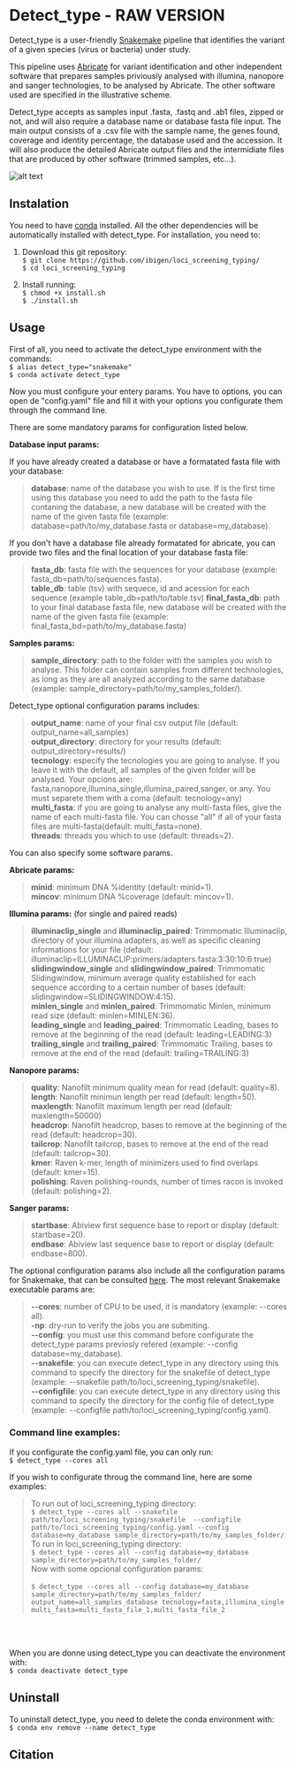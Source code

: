 # Detect_type - RAW VERSION


Detect_type is a user-friendly [Snakemake](https://snakemake.readthedocs.io/en/stable/index.html) pipeline that identifies the variant of a given species (virus or bacteria) under study.

This pipeline uses [Abricate](https://github.com/tseemann/abricate) for variant identification and other independent software that prepares samples priviously analysed with illumina, nanopore and sanger technologies, to be analysed by Abricate.
The other software used are specified in the illustrative scheme.

Detect_type accepts as samples input .fasta, .fastq and .ab1 files, zipped or not, and will also require a database name or database fasta file input. 
The main output consists of a .csv file with the sample name, the genes found, coverage and identity percentage, the database used and the accession.
It will also produce the detailed Abricate output files and the intermidiate files that are produced by other software (trimmed samples, etc...).


![alt text](https://github.com/ibigen/loci_screening_typing/blob/main/detect_type_work_flow.png)


## Instalation
You need to have  [conda](https://docs.conda.io/projects/conda/en/latest/user-guide/install/index.html) installed.
All the other dependencies will be automatically installed with detect_type.
For installation, you need to:


1. Download this git repository:<br>
`$ git clone https://github.com/ibigen/loci_screening_typing/`<br>
`$ cd loci_screening_typing`

2. Install running:<br>
`$ chmod +x install.sh`<br>
`$ ./install.sh`<br>


## Usage

First of all, you need to activate the detect_type environment with the commands:<br>
`$ alias detect_type="snakemake"`<br>
`$ conda activate detect_type`<br>

Now you must configure your entery params. You have to options, you can open de "config.yaml" file and fill it with your options you configurate them through the command line.<br>

There are some mandatory params for configuration listed below. <br>

**Database input params:** <br>

If you have already created a database or have a formatated fasta file with your database:<br>
> **database**: name of the database you wish to use. If is the first time using this database you need to add the path to the fasta file contaning the database, a new database will be created with the name of the given fasta file (example: database=path/to/my_database.fasta or database=my_database).<br>

If you don't have a database file already formatated for abricate, you can provide two files and the final location of your database fasta file:<br>
> **fasta_db**: fasta file with the sequences for your database (example: fasta_db=path/to/sequences.fasta).<br>
> **table_db**:  table (tsv) with sequece, id and acession for each sequence (example table_db=path/to/table.tsv)
> **final_fasta_db**: path to your final database fasta file, new database will be created with the name of the given fasta file (example: final_fasta_bd=path/to/my_database.fasta) <br>


**Samples params:** <br>

> **sample_directory**: path to the folder with the samples you wish to analyse. This folder can contain samples from different technologies, as long as they are all analyzed according to the same database (example: sample_directory=path/to/my_samples_folder/).<br>

Detect_type optional configuration params includes: <br>

> **output_name**: name of your final csv output file (default: output_name=all_samples)<br>
> **output_directory**: directory for your results (default: output_directory=results/)<br>
> **tecnology**: especify the tecnologies you are going to analyse. If you leave it with the default, all samples of the given folder will be analysed. Your opcions are: fasta,nanopore,illumina_single,illumina_paired,sanger, or any. You must separete them with a coma (default: tecnology=any)<br>
> **multi_fasta**: if you are going to analyse any multi-fasta files, give the name of each multi-fasta file. You can chosse "all" if all of your fasta files are multi-fasta(default: multi_fasta=none).<br>
> **threads**: threads you which to use (default: threads=2).<br>

You can also specify some software params.<br>

**Abricate params:**<br>

> **minid**: minimum DNA %identity (default: minid=1).<br>
> **mincov**: minimum DNA %coverage (default: mincov=1).<br>

**Illumina params:** (for single and paired reads)<br>
> **illuminaclip_single** and **illuminaclip_paired**: Trimmomatic Illuminaclip, directory of your illumina adapters, as well as specific cleaning informations for your file (default: illuminaclip=ILLUMINACLIP:primers/adapters.fasta:3:30:10:6:true)<br>
> **slidingwindow_single** and **slidingwindow_paired**: Trimmomatic Slidingwindow, minimum average quality established for each sequence according to a certain number of bases (default: slidingwindow=SLIDINGWINDOW:4:15).<br>
> **minlen_single** and **minlen_paired**: Trimmomatic Minlen, minimum read size (default: minlen=MINLEN:36).<br>
> **leading_single** and **leading_paired**: Trimmomatic Leading, bases to remove at the beginning of the read (default: leading=LEADING:3)<br>
> **trailing_single** and **trailing_paired**: Trimmomatic Trailing, bases to remove at the end of the read (default: trailing=TRAILING:3)<br>

**Nanopore params:**<br>
> **quality**: Nanofilt minimum quality mean for read (default: quality=8).<br>
> **length**: Nanofilt minimun length per read (default: length=50).<br>
> **maxlength**: Nanofilt maximum length per read (default: maxlength=50000)<br>
> **headcrop**: Nanofilt headcrop, bases to remove at the beginning of the read (default: headcrop=30).<br>
> **tailcrop**: Nanofilt tailcrop, bases to remove at the end of the read (default: tailcrop=30).<br>
> **kmer**: Raven k-mer, length of minimizers used to find overlaps (default: kmer=15). <br>
> **polishing**: Raven polishing-rounds, number of times racon is invoked (default: polishing=2).<br>

**Sanger params:**
> **startbase**: Abiview first sequence base to report or display (default: startbase=20).<br>
> **endbase**: Abiview last sequence base to report or display (default: endbase=800). <br>


The optional configuration params also include all the configuration params for Snakemake, that can be consulted [here](https://snakemake.readthedocs.io/en/v5.1.4/executable.html). The most relevant Snakemake executable params are: <br>
> **--cores**: number of CPU to be used, it is mandatory (example: --cores all).<br>
> **-np**: dry-run to verify the jobs you are submiting. <br>
> **--config**: you must use this command before configurate the detect_type params previosly refered (example: --config database=my_database).<br>
> **--snakefile**: you can execute detect_type in any directory using this command to specify the directory for the snakefile of detect_type (example: --snakefile path/to/loci_screening_typing/snakefile).<br> 
> **--configfile**: you can execute detect_type in any directory using this command to specify the directory for the config file of detect_type (example: --configfile path/to/loci_screening_typing/config.yaml).<br>


### Command line examples:

If you configurate the config.yaml file, you can only run:<br>
`$ detect_type --cores all `<br>

If you wish to configurate throug the command line, here are some examples:<br>

>To run out of loci_screening_typing directory:<br>
`$ detect_type --cores all --snakefile path/to/loci_screening_typing/snakefile  --configfile path/to/loci_screening_typing/config.yaml --config database=my_database sample_directory=path/to/my_samples_folder/`<br>
>To run in loci_screening_typing directory:<br>
`$ detect_type --cores all --config database=my_database sample_directory=path/to/my_samples_folder/`<br>
>Now with some opcional configuration params:<br>  
`$ detect_type --cores all --config database=my_database sample_directory=path/to/my_samples_folder/ output_name=all_samples_database tecnology=fasta,illumina_single multi_fasta=multi_fasta_file_1,multi_fasta_file_2 `<br>


<br>
<br>


When you are donne using detect_type you can deactivate the environment with:<br>
`$ conda deactivate detect_type`<br>


## Uninstall

To uninstall detect_type, you need to delete the conda environment with: <br>
`$ conda env remove --name detect_type`<br>

## Citation

